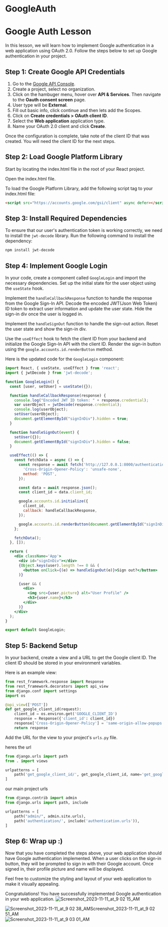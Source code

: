 # GoogleAuth
# Google Auth Lesson

In this lesson, we will learn how to implement Google authentication in a web application using OAuth 2.0. Follow the steps below to set up Google authentication in your project.

## Step 1: Create Google API Credentials

1. Go to the [Google API Console](https://console.cloud.google.com/).
2. Create a project, select no organization. 
3. Click on the hambuger menu, hover over **API & Services**. Then navigate to the **Oauth consent screen** page.
4. User type will be **External**.
5. Fill out basic info, click continue and then lets add the Scopes.
6. Click on **Create credentials > OAuth client ID**.
7. Select the **Web application** application type.
8. Name your OAuth 2.0 client and click **Create**.

Once the configuration is complete, take note of the client ID that was created. You will need the client ID for the next steps.

## Step 2: Load Google Platform Library

Start by locating the index.html file in the root of your React project.

Open the index.html file.

To load the Google Platform Library, add the following script tag to your index.html file:

```html
<script src="https://accounts.google.com/gsi/client" async defer></script>

```

## Step 3: Install Required Dependencies

To ensure that our user's authentication token is working correctly, we need to install the `jwt-decode` library. Run the following command to install the dependency:

```bash
npm install jwt-decode
```

## Step 4: Implement Google Login

In your code, create a component called `GoogleLogin` and import the necessary dependencies. Set up the initial state for the user object using the `useState` hook.

Implement the `handleCallbackResponse` function to handle the response from the Google Sign-In API. Decode the encoded JWT(Json Web Token) ID token to extract user information and update the user state. Hide the sign-in div once the user is logged in.

Implement the `handleSignOut` function to handle the sign-out action. Reset the user state and show the sign-in div.

Use the `useEffect` hook to fetch the client ID from your backend and initialize the Google Sign-In API with the client ID. Render the sign-in button using the `google.accounts.id.renderButton` method.

Here is the updated code for the `GoogleLogin` component:

```jsx
import React, { useState, useEffect } from 'react';
import { jwtDecode } from 'jwt-decode';

function GoogleLogin() {
  const [user, setUser] = useState({});

  function handleCallbackResponse(response) {
    console.log("Encoded JWT ID token: " + response.credential);
    var userObject = jwtDecode(response.credential);
    console.log(userObject);
    setUser(userObject);
    document.getElementById("signInDiv").hidden = true;
  }

  function handleSignOut(event) {
    setUser({});
    document.getElementById("signInDiv").hidden = false;
  }

  useEffect(() => {
    const fetchData = async () => {
      const response = await fetch('http://127.0.0.1:8000/authentication/get_google_client_id', {
        'Cross-Origin-Opener-Policy': 'unsafe-none',
        method: 'POST',
      });

      const data = await response.json();
      const client_id = data.client_id;

      google.accounts.id.initialize({
        client_id,
        callback: handleCallbackResponse,
      });

      google.accounts.id.renderButton(document.getElementById("signInDiv"), { theme: "outline", size: 'large' });
    };

    fetchData();
  }, []);

  return (
    <div className='App'>
      <div id="signInDiv"></div>
      {Object.keys(user).length !== 0 && (
        <button onClick={(e) => handleSignOut(e)}>Sign out?</button>
      )}

      {user && (
        <div>
          <img src={user.picture} alt="User Profile" />
          <h3>{user.name}</h3>
        </div>
      )}
    </div>
  );
}

export default GoogleLogin;

```

## Step 5: Backend Setup

In your backend, create a view and a URL to get the Google client ID. The client ID should be stored in your environment variables.

Here is an example view:

```python
from rest_framework.response import Response
from rest_framework.decorators import api_view
from django.conf import settings
import os

@api_view(['POST'])
def get_google_client_id(request):
    client_id = os.environ.get('GOOGLE_CLIENT_ID')
    response = Response({'client_id': client_id})
    response['Cross-Origin-Opener-Policy'] = 'same-origin-allow-popups'
    return response

```

Add the URL for the view to your project's `urls.py` file.

heres the url 

```python
from django.urls import path
from . import views

urlpatterns = [
    path('get_google_client_id/', get_google_client_id, name='get_google_client_id'),
]
```

our main project urls

```python
from django.contrib import admin
from django.urls import path, include

urlpatterns = [
    path("admin/", admin.site.urls),
    path('authentication/', include('authentication.urls')), 
]
```

## Step 6: Wrap up :)

Now that you have completed the steps above, your web application should have Google authentication implemented. When a user clicks on the sign-in button, they will be prompted to sign in with their Google account. Once signed in, their profile picture and name will be displayed.

Feel free to customize the styling and layout of your web application to make it visually appealing.

Congratulations! You have successfully implemented Google authentication in your web application.
![Screenshot_2023-11-11_at_9 02 15_AM](https://github.com/Jan-Dro/GoogleAuth/assets/126230256/432d46d7-5fea-4945-a190-d0309639015e)

![Screenshot_2023-11-11_at_9 02 38_AM![Screenshot_2023-11-11_at_9 02 51_AM](https://github.com/Jan-Dro/GoogleAuth/assets/126230256/8602607a-70d1-4cbc-a48e-dc51630a2fc8)
](https://github.com/Jan-Dro/GoogleAuth/assets/126230256/ac6538d6-2c15-490f-9326-f41f628458d6)
![Screenshot_2023-11-11_at_9 03 01_AM](https://github.com/Jan-Dro/GoogleAuth/assets/126230256/0a699074-bcff-4f3d-be02-ab4605641eae)
